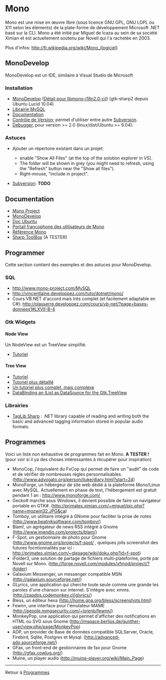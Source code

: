 # Mono

Mono est une mise en œuvre libre (sous licence GNU GPL, GNU LGPL ou X11
selon les éléments) de la plate-forme de développement Microsoft .NET
basé sur la CLI. Mono a été initié par Miguel de Icaza au sein de sa
société Ximian et est actuellement soutenu par Novell qui l'a rachetée
en 2003.

Plus d'infos: <http://fr.wikipedia.org/wiki/Mono_(logiciel)>

## MonoDevelop

MonoDevelop est un IDE, similaire à Visual Studio de Microsoft

### Installation

- [MonoDevelop](apt://monodevelop,libmono-i18n2.0-cil,gtk-sharp2,mono-gmcs,mono-gac,mono-utils)
  ([Détail pour
  libmono-i18n2.0-cil](http://ubuntuforums.org/showthread.php?t=831409))
  (gtk-sharp2 depuis Ubuntu Lucid 10.04)
- [Librairie MySQL](apt://libmysql-cil-dev)
- [Documentation](apt://monodoc-browser,monodoc-mysql-manual,monodoc-gtk2.0-manual)
- [Contrôle de Version](apt://monodevelop-versioncontrol); permet
  d'utiliser entre autre [Subversion](Subversion).
- [Debugger](apt://monodevelop-debugger-mdb,monodevelop-debugger-gdb),
  pour version \>= 2.0 (linux/dist/Ubuntu \>= 9.04):

### Astuces

- Ajouter un répertoire existant dans un projet:
  - enable "Show All Files" (at the top of the solution explorer in VS).
  - The folder will be shown in grey (you might need to refresh, using
    the "Refresh" button near the "Show all files").
  - Right-mouse, "include in project".

- [Subversion](Subversion): **TODO**

## Documentation

- [Mono Project](http://mono-project.com/)
- [MonoDevelop](http://monodevelop.com)
- [Doc Ubuntu](http://doc.ubuntu-fr.org/monodevelop)
- [Portail francophone des utilisateurs de
  Mono](http://monofrance.tuxfamily.org/)
- [Référence Mono](http://www.go-mono.com/docs/)
- [Sharp ToolBox](http://sharptoolbox.com/) (A TESTER)

## Programmer

Cette section contient des exemples et des astuces pour MonoDevelop.

### SQL

- <http://www.mono-project.com/MySQL>
- <http://vincentlaine.developpez.com/tuto/dotnet/mono/>
- Cours VB.NET d'accord mais très complet (et facilement adaptable en
  C#):
  <http://plasserre.developpez.com/cours/vb-net/?page=bases-donnees1#LXVII-B-4>

### Gtk Widgets

#### Node View

Un NodeView est un TreeView simplifié.

- [Tutoriel](http://www.mono-project.com/GtkSharpNodeViewTutorial)

#### Tree View

- [Tutoriel](http://www.mono-project.com/GtkSharp_TreeView_Tutorial)
- [Tutoriel plus détaillé](http://www.mono-lab.ch/?p=22)
- [Un tutoriel plus complet, mais
  complexe](http://scentric.net/tutorial/treeview-tutorial.html)
- [DataBinding an IList as DataSource for the
  Gtk.TreeView](http://pvanhoof.be/blog/index.php/2006/04/21/databinding-an-ilist-as-datasource-for-the-gtktreeview)

### Librairies

- [TagLib
  Sharp](http://developer.novell.com/wiki/index.php/TagLib_Sharp) : .NET
  library capable of reading and writing both the basic and advanced
  tagging information stored in popular audio formats.

## Programmes

Voici un liste non exhaustive de programmes fait en Mono. **A TESTER !**
(pour voir si il ya des choses intéressantes à récupérer pour
inspiration)

- MonoCop, l'équivalent du FxCop qui permet de faire un "audit" de code
  et de vérifier de nombreuses règles personnalisables.
  (http://www.advogato.org/person/jluke/diary.html?start=24)
- MonoForge, un hébergeur de site web dédié à la plateforme Mono/Linux
  avec MySQL. Actuellement en phase de test, l'hébergement est gratuit
  pendant 1 an : <http://www.monoforge.com/>
- Gecko# marche sous Windows, il devient possible de faire un navigateur
  portable en GTK#.
  (http://primates.ximian.com/~miguel/pic.php?name=mozwin32.JPG&ca)
- Tomboy, un utilitaire intégré à GNome pour faciliter la prise de notes
  (http://www.beatniksoftware.com/tomboy/)
- Blam!, un agrégateur de news RSS intégré à Gnome
  (http://www.imendio.com/projects/blam/)
- F-Spot, un gestionnaire de photo pour Gnome
  (http://www.gnome.org/projects/f-spot/ , quelques jolis screenshot des
  futures focntionnalités par ici :
  <http://primates.ximian.com/~glesage/wiki/doku.php?id=f-spot>)
- iFolder3, une solution de partage de fichiers multi-plateforme, porté
  par Novell sur Mono.
  (http://forge.novell.com/modules/xfmod/project/?ifolder)
- Galaxium Messenger, un messenger compatible MSN
  (http://galaxium.sourceforge.net/)
- GLyrics, une application qui cherche toute seule comme une grande les
  paroles d'une chanson sur internet. S'intègre avec xmms.
  (http://zapdos.codemonkey.cl/glyrics/)
- Bless, un éditeur hexa (http://home.gna.org/bless/screenshots.html)
- Fewnn, une interface pour l'émulateur MAME
  (http://people.mmgsecurity.com/~lorenb/fewnn/)
- MonkeyPop, une application qui permet d'afficher des notifications en
  HTML ou SVG sous Gnome
  (http://mspace.berlios.de/gunther-user/view.php/page/MonkeyPop)
- ADP, un provider de Base de données compatible SQLServer, Oracle,
  Firebird, Sqlite, Postgres et Mysql.
  (http://advanced-ado.sourceforge.net/)
- GFax, un front-end de gestionnaires de fax pour Gnome
  (http://gfax.cowlug.org/)
- Muine, un player audio (http://muine-player.org/wiki/Main_Page)

------------------------------------------------------------------------

Retour à [Programmes](Programmes)
